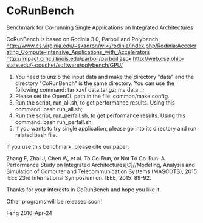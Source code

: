 # CoRunBench
Benchmark for Co-running Single Applications on Integrated Architectures

CoRunBench is based on Rodinia 3.0, Parboil and Polybench.
http://www.cs.virginia.edu/~skadron/wiki/rodinia/index.php/Rodinia:Accelerating_Compute-Intensive_Applications_with_Accelerators
http://impact.crhc.illinois.edu/parboil/parboil.aspx
http://web.cse.ohio-state.edu/~pouchet/software/polybench/GPU/

1. You need to unzip the input data and make the directory "data" and the directory "CoRunBench" is the same directory.
You can use the following command:
tar xzvf data.tar.gz;
mv data ..;
2. Please set the OpenCL path in the file: common/make.config.
3. Run the script, run_all.sh, to get performance results.
Using this command:
bash run_all.sh;
4. Run the script, run_perfall.sh, to get performance results.
Using this command:
bash run_perfall.sh;
5. If you wants to try single application, please go into its directory and run related bash file.

If you use this benchmark, please cite our paper:

Zhang F, Zhai J, Chen W, et al. To Co-Run, or Not To Co-Run: A Performance Study on Integrated Architectures[C]//Modeling, Analysis and Simulation of Computer and Telecommunication Systems (MASCOTS), 2015 IEEE 23rd International Symposium on. IEEE, 2015: 89-92.

Thanks for your interests in CoRunBench and hope you like it.

Other programs will be released soon!

Feng
2016-Apr-24
